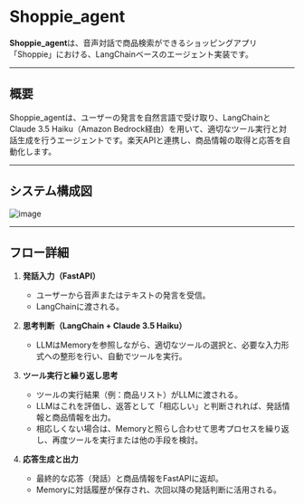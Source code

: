 # Shoppie\_agent

**Shoppie\_agent**は、音声対話で商品検索ができるショッピングアプリ「Shoppie」における、LangChainベースのエージェント実装です。

---

## 概要

Shoppie\_agentは、ユーザーの発言を自然言語で受け取り、LangChainとClaude 3.5 Haiku（Amazon Bedrock経由）を用いて、適切なツール実行と対話生成を行うエージェントです。楽天APIと連携し、商品情報の取得と応答を自動化します。

---

## システム構成図

![image](https://github.com/user-attachments/assets/dd484e3f-bbef-46c2-b8c8-783150af87a9)


---

## フロー詳細

1. **発話入力（FastAPI）**

   * ユーザーから音声またはテキストの発言を受信。
   * LangChainに渡される。

2. **思考判断（LangChain + Claude 3.5 Haiku）**

   * LLMはMemoryを参照しながら、適切なツールの選択と、必要な入力形式への整形を行い、自動でツールを実行。

3. **ツール実行と繰り返し思考**

   * ツールの実行結果（例：商品リスト）がLLMに渡される。
   * LLMはこれを評価し、返答として「相応しい」と判断されれば、発話情報と商品情報を出力。
   * 相応しくない場合は、Memoryと照らし合わせて思考プロセスを繰り返し、再度ツールを実行または他の手段を検討。

4. **応答生成と出力**

   * 最終的な応答（発話）と商品情報をFastAPIに返却。
   * Memoryに対話履歴が保存され、次回以降の発話判断に活用される。
